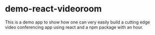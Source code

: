 # demo-react-videoroom
This is a demo app to show how one can very easily build a cutting edge video conferencing app using react and a npm package with an hour.
